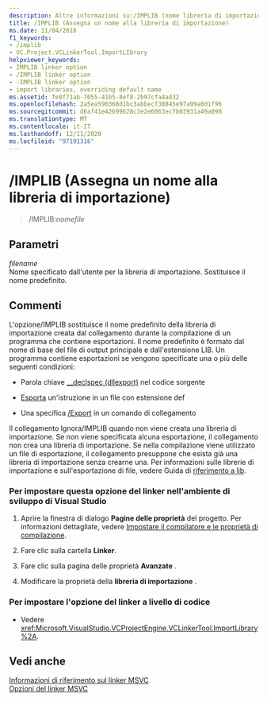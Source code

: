 ```yaml
---
description: Altre informazioni su:/IMPLIB (nome libreria di importazione)
title: /IMPLIB (Assegna un nome alla libreria di importazione)
ms.date: 11/04/2016
f1_keywords:
- /implib
- VC.Project.VCLinkerTool.ImportLIbrary
helpviewer_keywords:
- IMPLIB linker option
- /IMPLIB linker option
- -IMPLIB linker option
- import libraries, overriding default name
ms.assetid: fe8f71ab-7055-41b5-8ef8-2b97cfa4a432
ms.openlocfilehash: 2a5ea590368d1bc3abbecf38845e97a99a0d1f96
ms.sourcegitcommit: d6af41e42699628c3e2e6063ec7b03931a49a098
ms.translationtype: MT
ms.contentlocale: it-IT
ms.lasthandoff: 12/11/2020
ms.locfileid: "97191316"
---
```

# <a name="implib-name-import-library"></a>/IMPLIB (Assegna un nome alla libreria di importazione)

> /IMPLIB:*nomefile*

## <a name="parameters"></a>Parametri

*filename*<br/>
Nome specificato dall'utente per la libreria di importazione. Sostituisce il nome predefinito.

## <a name="remarks"></a>Commenti

L'opzione/IMPLIB sostituisce il nome predefinito della libreria di importazione creata dal collegamento durante la compilazione di un programma che contiene esportazioni. Il nome predefinito è formato dal nome di base del file di output principale e dall'estensione LIB. Un programma contiene esportazioni se vengono specificate una o più delle seguenti condizioni:

- Parola chiave [__declspec (dllexport)](../../cpp/dllexport-dllimport.md) nel codice sorgente

- [Esporta](exports.md) un'istruzione in un file con estensione def

- Una specifica [/Export](export-exports-a-function.md) in un comando di collegamento

Il collegamento Ignora/IMPLIB quando non viene creata una libreria di importazione. Se non viene specificata alcuna esportazione, il collegamento non crea una libreria di importazione. Se nella compilazione viene utilizzato un file di esportazione, il collegamento presuppone che esista già una libreria di importazione senza crearne una. Per informazioni sulle librerie di importazione e sull'esportazione di file, vedere Guida di [riferimento a lib](lib-reference.md).

### <a name="to-set-this-linker-option-in-the-visual-studio-development-environment"></a>Per impostare questa opzione del linker nell'ambiente di sviluppo di Visual Studio

1. Aprire la finestra di dialogo **Pagine delle proprietà** del progetto. Per informazioni dettagliate, vedere [Impostare il compilatore e le proprietà di compilazione](../working-with-project-properties.md).

1. Fare clic sulla cartella **Linker**.

1. Fare clic sulla pagina delle proprietà **Avanzate** .

1. Modificare la proprietà della **libreria di importazione** .

### <a name="to-set-this-linker-option-programmatically"></a>Per impostare l'opzione del linker a livello di codice

- Vedere <xref:Microsoft.VisualStudio.VCProjectEngine.VCLinkerTool.ImportLibrary%2A>.

## <a name="see-also"></a>Vedi anche

[Informazioni di riferimento sul linker MSVC](linking.md)<br/>
[Opzioni del linker MSVC](linker-options.md)
